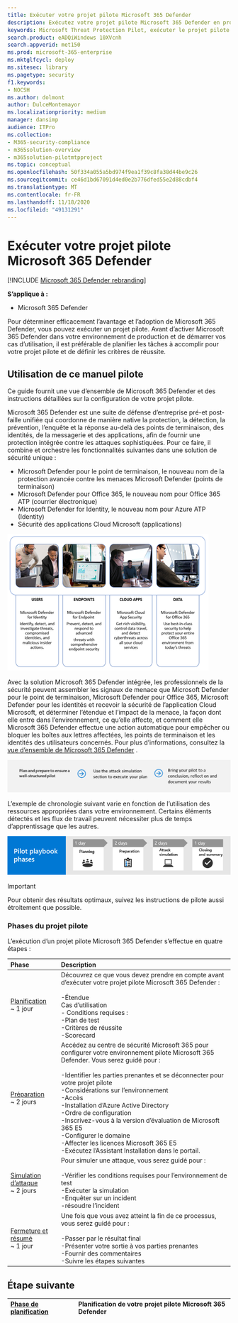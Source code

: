 ```yaml
---
title: Exécuter votre projet pilote Microsoft 365 Defender
description: Exécutez votre projet pilote Microsoft 365 Defender en production pour déterminer efficacement les avantages et l’adoption de Microsoft 365 Defender.
keywords: Microsoft Threat Protection Pilot, exécuter le projet pilote de protection contre les menaces Microsoft, évaluer la protection de Microsoft contre les menaces en production, projet pilote de protection contre les menaces Microsoft, protection contre la vulnérabilité, protection avancée contre les menaces, sécurité des entreprises, périphériques, appareil, identité, utilisateurs, données, applications, incidents, recherche et correction automatiques, chasse avancée
search.product: eADQiWindows 10XVcnh
search.appverid: met150
ms.prod: microsoft-365-enterprise
ms.mktglfcycl: deploy
ms.sitesec: library
ms.pagetype: security
f1.keywords:
- NOCSH
ms.author: dolmont
author: DulceMontemayor
ms.localizationpriority: medium
manager: dansimp
audience: ITPro
ms.collection:
- M365-security-compliance
- m365solution-overview
- m365solution-pilotmtpproject
ms.topic: conceptual
ms.openlocfilehash: 50f334a055a5bd974f9ea1f39c8fa38d44be9c26
ms.sourcegitcommit: ce46d1bd67091d4ed0e2b776dfed55e2d88cdbf4
ms.translationtype: MT
ms.contentlocale: fr-FR
ms.lasthandoff: 11/18/2020
ms.locfileid: "49131291"
---
```

# <a name="run-your-pilot-microsoft-365-defender-project"></a>Exécuter votre projet pilote Microsoft 365 Defender 

[!INCLUDE [Microsoft 365 Defender rebranding](../includes/microsoft-defender.md)]


**S’applique à :**
- Microsoft 365 Defender

Pour déterminer efficacement l’avantage et l’adoption de Microsoft 365 Defender, vous pouvez exécuter un projet pilote. Avant d’activer Microsoft 365 Defender dans votre environnement de production et de démarrer vos cas d’utilisation, il est préférable de planifier les tâches à accomplir pour votre projet pilote et de définir les critères de réussite. 


## <a name="how-to-use-this-pilot-playbook"></a>Utilisation de ce manuel pilote

Ce guide fournit une vue d’ensemble de Microsoft 365 Defender et des instructions détaillées sur la configuration de votre projet pilote. 

Microsoft 365 Defender est une suite de défense d’entreprise pré-et post-faille unifiée qui coordonne de manière native la protection, la détection, la prévention, l’enquête et la réponse au-delà des points de terminaison, des identités, de la messagerie et des applications, afin de fournir une protection intégrée contre les attaques sophistiquées. Pour ce faire, il combine et orchestre les fonctionnalités suivantes dans une solution de sécurité unique :
  - Microsoft Defender pour le point de terminaison, le nouveau nom de la protection avancée contre les menaces Microsoft Defender (points de terminaison)
  - Microsoft Defender pour Office 365, le nouveau nom pour Office 365 ATP (courrier électronique) 
  - Microsoft Defender for Identity, le nouveau nom pour Azure ATP (Identity) 
  - Sécurité des applications Cloud Microsoft (applications)

![Image of_Microsoft 365 Defender solution for Users, Microsoft Defender for Identity, for Endpoints Microsoft Defender for Endpoint, for Cloud Apps, Microsoft Cloud App Security, and for Data, Microsoft Defender for Office 365](../../media/mtp/m365pillars.png)

Avec la solution Microsoft 365 Defender intégrée, les professionnels de la sécurité peuvent assembler les signaux de menace que Microsoft Defender pour le point de terminaison, Microsoft Defender pour Office 365, Microsoft Defender pour les identités et recevoir la sécurité de l’application Cloud Microsoft, et déterminer l’étendue et l’impact de la menace, la façon dont elle entre dans l’environnement, ce qu’elle affecte, et comment elle Microsoft 365 Defender effectue une action automatique pour empêcher ou bloquer les boîtes aux lettres affectées, les points de terminaison et les identités des utilisateurs concernés. Pour plus d’informations, consultez la [vue d’ensemble de Microsoft 365 Defender](https://docs.microsoft.com/microsoft-365/security/mtp/microsoft-threat-protection) .

![Phases de l’exécution d’un pilote Microsoft 365 Defender](../../media/pilotphases.png)

L’exemple de chronologie suivant varie en fonction de l’utilisation des ressources appropriées dans votre environnement. Certains éléments détectés et les flux de travail peuvent nécessiter plus de temps d’apprentissage que les autres.

![Exemple de chronologie dans l’exécution d’un pilote Microsoft 365 Defender](../../media/phase-diagrams/pilot-phases.png)

>[!IMPORTANT]
>Pour obtenir des résultats optimaux, suivez les instructions de pilote aussi étroitement que possible.


### <a name="pilot-playbook-phases"></a>Phases du projet pilote 

L’exécution d’un projet pilote Microsoft 365 Defender s’effectue en quatre étapes :

|Phase | Description | 
|:-------|:-----|
| [Planification](mtp-pilot-plan.md)<br> ~ 1 jour| Découvrez ce que vous devez prendre en compte avant d’exécuter votre projet pilote Microsoft 365 Defender : <br><br>-Étendue <br> Cas d’utilisation <br>- Conditions requises : <br>-Plan de test <br> -Critères de réussite <br> -Scorecard 
| [Préparation](mtp-evaluation.md) <br>~ 2 jours|  Accédez au centre de sécurité Microsoft 365 pour configurer votre environnement pilote Microsoft 365 Defender. Vous serez guidé pour :<br><br>-Identifier les parties prenantes et se déconnecter pour votre projet pilote <br> -Considérations sur l’environnement <br>-Accès <br>-Installation d’Azure Active Directory <br> -Ordre de configuration <br> -Inscrivez-vous à la version d’évaluation de Microsoft 365 E5 <br> -Configurer le domaine <br>-Affecter les licences Microsoft 365 E5 <br> -Exécutez l’Assistant Installation dans le portail.|
| [Simulation d’attaque](mtp-pilot-simulate.md) <br>~ 2 jours| Pour simuler une attaque, vous serez guidé pour :<br><br>-Vérifier les conditions requises pour l’environnement de test <br>-Exécuter la simulation <br>-Enquêter sur un incident <br>-résoudre l’incident 
| [Fermeture et résumé](mtp-pilot-close.md) <br>~ 1 jour| Une fois que vous avez atteint la fin de ce processus, vous serez guidé pour :<br><br>-Passer par le résultat final<br>-Présenter votre sortie à vos parties prenantes <br>-Fournir des commentaires <br>-Suivre les étapes suivantes 

## <a name="next-step"></a>Étape suivante
|[Phase de planification](mtp-pilot-plan.md) | Planification de votre projet pilote Microsoft 365 Defender 
|:-------|:-----|
